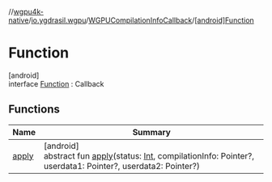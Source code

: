 //[wgpu4k-native](../../../../index.md)/[io.ygdrasil.wgpu](../../index.md)/[WGPUCompilationInfoCallback](../index.md)/[[android]Function](index.md)

# Function

[android]\
interface [Function](index.md) : Callback

## Functions

| Name | Summary |
|---|---|
| [apply](apply.md) | [android]<br>abstract fun [apply](apply.md)(status: [Int](https://kotlinlang.org/api/core/kotlin-stdlib/kotlin/-int/index.html), compilationInfo: Pointer?, userdata1: Pointer?, userdata2: Pointer?) |